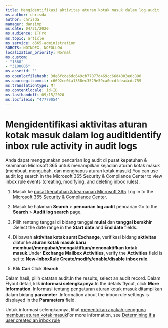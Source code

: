 ```yaml
---
title: Mengidentifikasi aktivitas aturan kotak masuk dalam log audit
ms.author: chrisda
author: chrisda
manager: dansimp
ms.date: 04/21/2020
ms.audience: ITPro
ms.topic: article
ms.service: o365-administration
ROBOTS: NOINDEX, NOFOLLOW
localization_priority: Normal
ms.custom:
- "1368"
- "3100005"
ms.assetid: ''
ms.openlocfilehash: 3de6fcde6dc649cb77077d469cc66d4003e0c890
ms.sourcegitcommit: c6692ce0fa1358ec3529e59ca0ecdfdea4cdc759
ms.translationtype: MT
ms.contentlocale: id-ID
ms.lasthandoff: 09/15/2020
ms.locfileid: "47779054"
---
```

# <a name="identify-inbox-rule-activity-in-audit-logs"></a><span data-ttu-id="0d5dd-102">Mengidentifikasi aktivitas aturan kotak masuk dalam log audit</span><span class="sxs-lookup"><span data-stu-id="0d5dd-102">Identify inbox rule activity in audit logs</span></span>

<span data-ttu-id="0d5dd-103">Anda dapat menggunakan pencarian log audit di pusat kepatuhan & keamanan Microsoft 365 untuk menampilkan kejadian aturan kotak masuk (membuat, mengubah, dan menghapus aturan kotak masuk).</span><span class="sxs-lookup"><span data-stu-id="0d5dd-103">You can use audit log search in the Microsoft 365 Security & Compliance Center to view inbox rule events (creating, modifying, and deleting inbox rules).</span></span>

1. <span data-ttu-id="0d5dd-104">Masuk ke [pusat kepatuhan & keamanan Microsoft 365](https://protection.office.com/).</span><span class="sxs-lookup"><span data-stu-id="0d5dd-104">Log in to the [Microsoft 365 Security & Compliance Center](https://protection.office.com/).</span></span>

2. <span data-ttu-id="0d5dd-105">Masuk ke halaman **Search**  >  **pencarian log audit** pencarian.</span><span class="sxs-lookup"><span data-stu-id="0d5dd-105">Go to the **Search** > **Audit log search** page.</span></span>

3. <span data-ttu-id="0d5dd-106">Pilih rentang tanggal di bidang tanggal **mulai** dan **tanggal berakhir** .</span><span class="sxs-lookup"><span data-stu-id="0d5dd-106">Select the date range in the **Start date** and **End date** fields.</span></span>

4. <span data-ttu-id="0d5dd-107">Di bawah **aktivitas kotak surat Exchange**, verifikasi bidang **aktivitas** diatur ke **aturan kotak masuk baru membuat/mengubah/mengaktifkan/menonaktifkan kotak masuk**.</span><span class="sxs-lookup"><span data-stu-id="0d5dd-107">Under **Exchange Mailbox Activities**, verify the **Activities** field is set to **New-InboxRule Create/modify/enable/disable inbox rule**.</span></span>

5. <span data-ttu-id="0d5dd-108">Klik **Cari**.</span><span class="sxs-lookup"><span data-stu-id="0d5dd-108">Click **Search**.</span></span>

<span data-ttu-id="0d5dd-109">Dalam hasil, pilih catatan audit.</span><span class="sxs-lookup"><span data-stu-id="0d5dd-109">In the results, select an audit record.</span></span> <span data-ttu-id="0d5dd-110">Dalam Flyout detail, klik **informasi selengkapnya**.</span><span class="sxs-lookup"><span data-stu-id="0d5dd-110">In the details flyout, click **More Information**.</span></span> <span data-ttu-id="0d5dd-111">Informasi tentang pengaturan aturan kotak masuk ditampilkan dalam bidang **parameter** .</span><span class="sxs-lookup"><span data-stu-id="0d5dd-111">Information about the inbox rule settings is displayed in the **Parameters** field.</span></span>

<span data-ttu-id="0d5dd-112">Untuk informasi selengkapnya, lihat [menentukan apakah pengguna membuat aturan kotak masuk](https://docs.microsoft.com//office365/securitycompliance/auditing-troubleshooting-scenarios#determining-if-a-user-created-an-inbox-rule)</span><span class="sxs-lookup"><span data-stu-id="0d5dd-112">For more information, see [Determining if a user created an inbox rule](https://docs.microsoft.com//office365/securitycompliance/auditing-troubleshooting-scenarios#determining-if-a-user-created-an-inbox-rule)</span></span>
